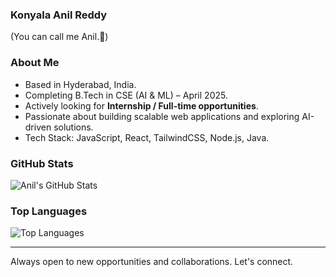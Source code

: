 ### Konyala Anil Reddy  
(You can call me Anil.🙂)  

### About Me  
- Based in Hyderabad, India.  
- Completing B.Tech in CSE (AI & ML) – April 2025.  
- Actively looking for **Internship / Full-time opportunities**.  
- Passionate about building scalable web applications and exploring AI-driven solutions.  
- Tech Stack: JavaScript, React, TailwindCSS, Node.js, Java.  

### GitHub Stats  

![Anil's GitHub Stats](https://github-readme-stats.vercel.app/api?username=AnilReddyDev&show_icons=true&hide_border=true&theme=default)  

### Top Languages  

![Top Languages](https://github-readme-stats.vercel.app/api/top-langs/?username=AnilReddyDev&layout=compact&hide_border=true&theme=default)  

---  

Always open to new opportunities and collaborations. Let's connect.  
